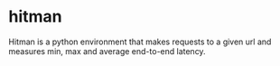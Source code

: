 # hitman
Hitman is a python environment that makes requests to a given url and measures min, max and average end-to-end latency.
